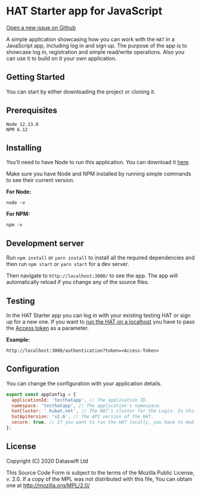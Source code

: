 # HAT Starter app for JavaScript
[Open a new issue on Github][2]

A simple application showcasing how you can work with the `HAT` in a
JavaScript app, including log in and sign up. The purpose of the app is to showcase
log in, registration and simple read/write operations. Also you can use it to
build on it your own application.
​
## Getting Started
You can start by either downloading the project or cloning it.
​
## Prerequisites
```
Node 12.13.0
NPM 6.12
```

## Installing
You'll need to have Node to run this application. You can download it [here][3].

Make sure you have Node and NPM installed by running simple commands to see their current version.

**For Node:**
```
node -v
```

**For NPM:**
```
npm -v
```

## Development server
Run `npm install` or `yarn install` to install all the required dependencies and then run `npm start` or `yarn start` for a dev server. 

Then navigate to `http://localhost:3000/` to see the app. The app will automatically reload if you change any of the source files. 

## Testing
In the HAT Starter app you can log in with your existing testing HAT or sign up for a new one. If you want to [run 
the HAT on a localhost][4] you have to pass the [Access token][5] as a parameter.

**Example:**
```
http://localhost:3000/authentication?token=<Access-Token>
```

## Configuration
You can change the configuration with your application details.
``` javascript
export const appConfig = {
  applicationId: 'testhatapp', // The application ID.
  namespace: 'testhatapp', // The application's namespace.
  hatCluster: '.hubat.net', // The HAT's cluster for the Login. In this case we are using '.hubat.net' for testing purposes.
  hatApiVersion: 'v2.6', // The API version of the HAT. 
  secure: true, // If you want to run the HAT locally, you have to modify this field to 'false'.
};
```

## License
Copyright (C) 2020 Dataswift Ltd

This Source Code Form is subject to the terms of the Mozilla Public
License, v. 2.0. If a copy of the MPL was not distributed with this
file, You can obtain one at http://mozilla.org/MPL/2.0/

[1]: https://developers.hubofallthings.com/guides/android-guide
[2]: https://github.com/Hub-of-all-Things/hat-starter-app-js/issues
[3]: https://nodejs.org/
[4]: https://docs.dataswift.io/documentation/quick-start#run-hat-locally-from-source-code
[5]: https://docs.dataswift.io/guides/hat-login
